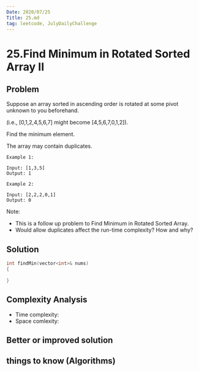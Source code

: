 ```yaml
---
Date: 2020/07/25
Title: 25.md
tag: leetcode, JulyDailyChallenge
---
```

# 25.Find Minimum in Rotated Sorted Array II

## Problem
Suppose an array sorted in ascending order is rotated at some pivot unknown to you beforehand.

(i.e.,  [0,1,2,4,5,6,7] might become  [4,5,6,7,0,1,2]).

Find the minimum element.

The array may contain duplicates.
```
Example 1:

Input: [1,3,5]
Output: 1

Example 2:

Input: [2,2,2,0,1]
Output: 0
```
Note:

- This is a follow up problem to Find Minimum in Rotated Sorted Array.
- Would allow duplicates affect the run-time complexity? How and why?
## Solution
```cpp
int findMin(vector<int>& nums)
{
    
}
```
## Complexity Analysis
- Time complexity:
- Space comlexity:
## Better or improved solution

## things to know (Algorithms)